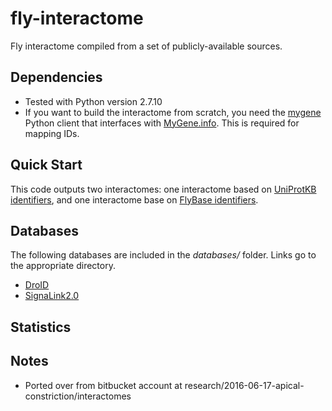 # fly-interactome
Fly interactome compiled from a set of publicly-available sources.

## Dependencies
- Tested with Python version 2.7.10
- If you want to build the interactome from scratch, you need the [mygene](https://pypi.python.org/pypi/mygene) Python client that interfaces with [MyGene.info](http://mygene.info/).  This is required for mapping IDs.

## Quick Start

This code outputs two interactomes: one interactome based on [UniProtKB identifiers](http://www.uniprot.org/), and one interactome base on [FlyBase identifiers](http://flybase.org/).

## Databases
The following databases are included in the *databases/* folder. Links go to the appropriate directory.
* [DroID](databases/DroID)
* [SignaLink2.0](databases/SignaLink)

## Statistics 

## Notes
- Ported over from bitbucket account at research/2016-06-17-apical-constriction/interactomes